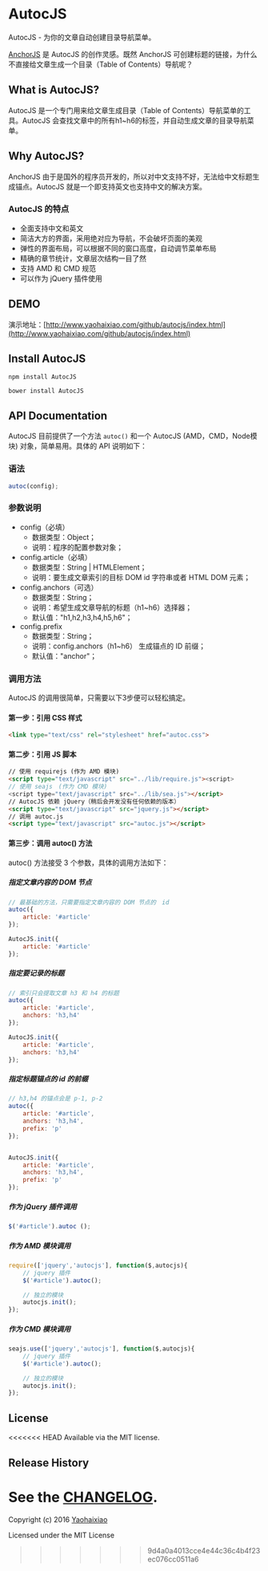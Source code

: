 # AutocJS
AutocJS - 为你的文章自动创建目录导航菜单。

[AnchorJS](http://bryanbraun.github.io/anchorjs/) 是 AutocJS 的创作灵感。既然 AnchorJS 可创建标题的链接，为什么不直接给文章生成一个目录（Table of Contents）导航呢？

## What is AutocJS?
AutocJS 是一个专门用来给文章生成目录（Table of Contents）导航菜单的工具。AutocJS 会查找文章中的所有h1~h6的标签，并自动生成文章的目录导航菜单。

## Why AutocJS?
AnchorJS 由于是国外的程序员开发的，所以对中文支持不好，无法给中文标题生成锚点。AutocJS 就是一个即支持英文也支持中文的解决方案。

### AutocJS 的特点

  * 全面支持中文和英文
  * 简洁大方的界面，采用绝对应为导航，不会破坏页面的美观
  * 弹性的界面布局，可以根据不同的窗口高度，自动调节菜单布局
  * 精确的章节统计，文章层次结构一目了然
  * 支持 AMD 和 CMD 规范
  * 可以作为 jQuery 插件使用

## DEMO
演示地址：[http://www.yaohaixiao.com/github/autocjs/index.html](http://www.yaohaixiao.com/github/autocjs/index.html)

## Install AutocJS

```
npm install AutocJS

bower install AutocJS
```

## API Documentation
AutocJS 目前提供了一个方法 <code>autoc()</code> 和一个 AutocJS (AMD，CMD，Node模块) 对象，简单易用。具体的 API 说明如下：

### 语法

```js
autoc(config);
```
### 参数说明

 * config（必填）
     * 数据类型：Object；
     * 说明：程序的配置参数对象；
 * config.article（必填）
     * 数据类型：String | HTMLElement；
     * 说明：要生成文章索引的目标 DOM id 字符串或者 HTML DOM 元素；
 * config.anchors（可选）
     * 数据类型：String；
     * 说明：希望生成文章导航的标题（h1~h6）选择器；
     * 默认值："h1,h2,h3,h4,h5,h6"；
 * config.prefix</strong>
     * 数据类型：String；</li>
     * 说明：config.anchors（h1~h6） 生成锚点的 ID 前缀；
     * 默认值："anchor"；
     
### 调用方法
AutocJS 的调用很简单，只需要以下3步便可以轻松搞定。

#### 第一步：引用 CSS 样式

```html
<link type="text/css" rel="stylesheet" href="autoc.css">
```

#### 第二步：引用 JS 脚本

``` html
// 使用 requirejs (作为 AMD 模块) 
<script type="text/javascript" src="../lib/require.js"><script>
// 使用 seajs　(作为 CMD 模块)
<script type="text/javascript" src="../lib/sea.js"></script>
// AutocJS 依赖 jQuery（稍后会开发没有任何依赖的版本）
<script type="text/javascript" src="jquery.js"></script>
// 调用 autoc.js
<script type="text/javascript" src="autoc.js"></script>
```

#### 第三步：调用 autoc() 方法
autoc() 方法接受 3 个参数，具体的调用方法如下：

##### 指定文章内容的 DOM 节点

``` js
// 最基础的方法，只需要指定文章内容的 DOM 节点的　id
autoc({
    article: '#article'
});

AutocJS.init({
    article: '#article'
});
```
##### 指定要记录的标题

``` js
// 索引只会提取文章 h3 和 h4 的标题
autoc({
    article: '#article',
    anchors: 'h3,h4'
});

AutocJS.init({
    article: '#article',
    anchors: 'h3,h4'
});
```

##### 指定标题锚点的 id 的前缀
``` js
// h3,h4 的锚点会是 p-1, p-2
autoc({
    article: '#article',
    anchors: 'h3,h4',
    prefix: 'p'
});


AutocJS.init({
    article: '#article',
    anchors: 'h3,h4',
    prefix: 'p'
});
```

##### 作为 jQuery 插件调用

```javascript
$('#article').autoc ();
```

##### 作为 AMD 模块调用

```javascript
require(['jquery','autocjs'], function($,autocjs){
    // jquery 插件
    $('#article').autoc();

    // 独立的模块
    autocjs.init();
});
```

##### 作为 CMD 模块调用

```javascript
seajs.use(['jquery','autocjs'], function($,autocjs){
    // jquery 插件
    $('#article').autoc();

    // 独立的模块
    autocjs.init();
});
```

## License

<<<<<<< HEAD
Available via the MIT license.

## Release History

See the [CHANGELOG](https://www.github.com/yaohaixiao/AutocJS/CHANGELOG.md)</a>.
=======
Copyright (c) 2016 [Yaohaixiao](http://www.yaohaixiao.com/)

Licensed under the MIT License
>>>>>>> 9d4a0a4013cce4e44c36c4b4f23ec076cc0511a6
